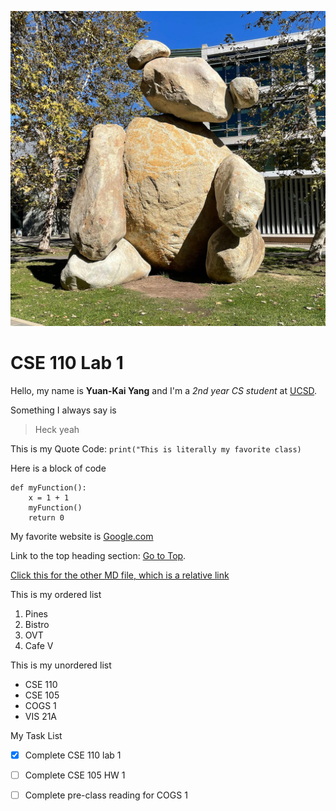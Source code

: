 ![Image of Tim Hawkins Bear](bear.jpg)

# CSE 110 Lab 1

Hello, my name is **Yuan-Kai Yang** and I'm a *2nd year CS student* at <ins>UCSD</ins>.

Something I always say is

> Heck yeah

This is my Quote Code: `print("This is literally my favorite class)`

Here is a block of code
```
def myFunction():
    x = 1 + 1
    myFunction()
    return 0
```

My favorite website is [Google.com](https://google.com/)

Link to the top heading section: [Go to Top](#cse-110-lab-1).

[Click this for the other MD file, which is a relative link](extra.md)

This is my ordered list
1. Pines
2. Bistro
3. OVT
4. Cafe V

This is my unordered list
* CSE 110
* CSE 105
* COGS 1
* VIS 21A

My Task List
- [x] Complete CSE 110 lab 1
- [ ] Complete CSE 105 HW 1
- [ ] Complete pre-class reading for COGS 1
  
